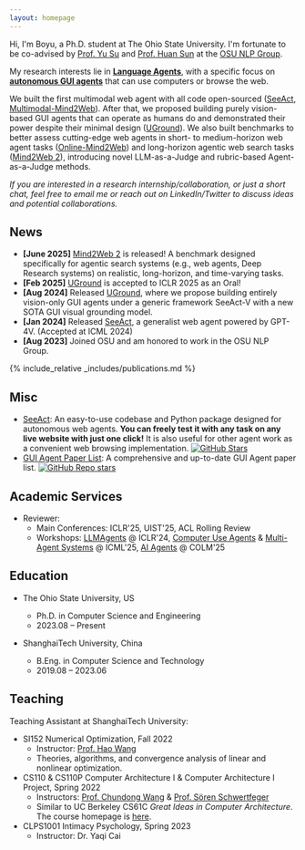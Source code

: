 ```yaml
---
layout: homepage
---
```


Hi, I'm Boyu, a Ph.D. student at The Ohio State University. I'm fortunate to be co-advised by [Prof. Yu Su](https://ysu1989.github.io/) and [Prof. Huan Sun](https://u.osu.edu/ihudas/people/) at the [OSU NLP Group](https://twitter.com/osunlp).

My research interests lie in **[Language Agents](https://language-agent-tutorial.github.io/)**, with a specific focus on **[autonomous GUI agents](https://github.com/boyugou/GUI-Agents-Paper-List)** that can use computers or browse the web. 

We built the first multimodal web agent with all code open-sourced ([SeeAct](https://osu-nlp-group.github.io/SeeAct/), [Multimodal-Mind2Web](https://huggingface.co/datasets/osunlp/Multimodal-Mind2Web)). After that, we proposed building purely vision-based GUI agents that can operate as humans do and demonstrated their power despite their minimal design ([UGround](https://osu-nlp-group.github.io/UGround/)). We also built benchmarks to better assess cutting-edge web agents in short- to medium-horizon web agent tasks ([Online-Mind2Web](https://github.com/OSU-NLP-Group/Online-Mind2Web)) and long-horizon agentic web search tasks ([Mind2Web 2](https://osu-nlp-group.github.io/Mind2Web-2/)), introducing novel LLM-as-a-Judge and rubric-based Agent-as-a-Judge methods.

*If you are interested in a research internship/collaboration, or just a short chat, feel free to email me or reach out on LinkedIn/Twitter to discuss ideas and potential collaborations.*

## News
- **[June 2025]** [Mind2Web 2](https://osu-nlp-group.github.io/Mind2Web-2/) is released! A benchmark designed specifically for agentic search systems (e.g., web agents, Deep Research systems) on realistic, long-horizon, and time-varying tasks.
- **[Feb 2025]** [UGround](https://osu-nlp-group.github.io/UGround/) is accepted to ICLR 2025 as an Oral!
- **[Aug 2024]** Released [UGround](https://osu-nlp-group.github.io/UGround/), where we propose building entirely vision-only GUI agents under a generic framework SeeAct-V with a new SOTA GUI visual grounding model.
- **[Jan 2024]** Released [SeeAct](https://twitter.com/ysu_nlp/status/1742398541660639637), a generalist web agent powered by GPT-4V. (Accepted at ICML 2024)
- **[Aug 2023]** Joined OSU and am honored to work in the OSU NLP Group.


{% include_relative _includes/publications.md %}



## Misc
- [SeeAct](https://github.com/OSU-NLP-Group/SeeAct): An easy-to-use codebase and Python package designed for autonomous web agents. **You can freely test it with any task on any live website with just one click!** It is also useful for other agent work as a convenient web browsing implementation. <a href="https://github.com/OSU-NLP-Group/SeeAct"><img src="https://img.shields.io/github/stars/OSU-NLP-Group/SeeAct?style=social" alt="GitHub Stars"></a>
- [GUI Agent Paper List](https://github.com/boyugou/GUI-Agents-Paper-List): A comprehensive and up-to-date GUI Agent paper list. <a href="https://github.com/boyugou/GUI-Agents-Paper-List"> <img alt="GitHub Repo stars" src="https://img.shields.io/github/stars/boyugou/GUI-Agents-Paper-List"> </a>


## Academic Services

- Reviewer:
  - Main Conferences: ICLR'25, UIST'25, ACL Rolling Review
  - Workshops: [LLMAgents](https://llmagents.github.io/) @ ICLR'24, [Computer Use Agents](https://www.icml-computeruseagents.com/) & [Multi-Agent Systems](https://mas-2025.github.io/MAS-2025/) @ ICML'25, [AI Agents](https://sites.google.com/view/aia-workshop) @ COLM'25

## Education

- The Ohio State University, US  
  - Ph.D. in Computer Science and Engineering  
  - 2023.08 – Present

- ShanghaiTech University, China  
  - B.Eng. in Computer Science and Technology  
  - 2019.08 – 2023.06

## Teaching

Teaching Assistant at ShanghaiTech University:

- SI152 Numerical Optimization, Fall 2022  
  - Instructor: [Prof. Hao Wang](https://faculty.sist.shanghaitech.edu.cn/faculty/wanghao/)  
  - Theories, algorithms, and convergence analysis of linear and nonlinear optimization.
- CS110 & CS110P Computer Architecture I & Computer Architecture I Project, Spring 2022  
  - Instructors: [Prof. Chundong Wang](https://scholar.google.com/citations?user=a-79PFIAAAAJ&hl=en) & [Prof. Sören Schwertfeger](https://scholar.google.de/citations?user=Y2olJ9kAAAAJ&hl=de)  
  - Similar to UC Berkeley CS61C *Great Ideas in Computer Architecture*. The course homepage is [here](https://robotics.shanghaitech.edu.cn/courses/ca/22s/).
- CLPS1001 Intimacy Psychology, Spring 2023  
  - Instructor: Dr. Yaqi Cai